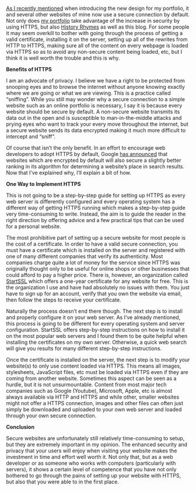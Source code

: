 <figure><img loading="lazy" decoding="async" src="kaffeebart-KrPulSdUetk-unsplash.jpg" alt=""></figure>

[As I recently mentioned](https://blog.alexseifert.com/2015/02/27/another-new-design/) when introducing the new design for my portfolio, it and several other websites of mine now use a secure connection by default. Not only does [my portfolio](https://www.alexseifert.com) take advantage of the increase in security by using HTTPS, but also [History Rhymes](https://www.historyrhymes.info) as well as this blog. For some people it may seem overkill to bother with going through the process of getting a valid certificate, installing it on the server, setting up all of the rewrites from HTTP to HTTPS, making sure all of the content on every webpage is loaded via HTTPS so as to avoid any non-secure content being loaded, etc, but I think it is well worth the trouble and this is why.

**Benefits of HTTPS**

I am an advocate of privacy. I believe we have a right to be protected from snooping eyes and to browse the internet without anyone knowing exactly where we are going or what we are viewing. This is a practice called “sniffing”. While you still may wonder why a secure connection to a simple website such as an online portfolio is necessary, I say it is because every website should be secure by default. A non-secure website transmits its data out in the open and is susceptible to man-in-the-middle attacks and prying eyes who want to track your every move throughout the internet, but a secure website sends its data encrypted making it much more difficult to intercept and “sniff”.

Of course that isn’t the only benefit. In an effort to encourage web developers to adopt HTTPS by default, Google [has announced](http://googlewebmastercentral.blogspot.de/2014/08/https-as-ranking-signal.html) that websites which are encrypted by default will also secure a slightly better ranking in its algorithm for determining a website’s place in search results. Now that I’ve explained why, I’ll explain a bit of how.

**One Way to Implement HTTPS**

This is not going to be a step-by-step guide for setting up HTTPS as every web server is differently configured and every operating system has a different way of getting HTTPS running which makes a step-by-step guide very time-consuming to write. Instead, the aim is to guide the reader in the right direction by offering advice and a few practical tips that can be used for a personal website.

The most prohibitive part of setting up a secure website for most people is the cost of a certificate. In order to have a valid secure connection, you must have a certificate which is installed on the server and registered with one of many different companies that verify its authenticity. Most companies charge quite a lot of money for the service since HTTPS was originally thought only to be useful for online shops or other businesses that could afford to pay a higher price. There is, however, an organization called [StartSSL](https://www.startssl.com) which offers a one-year certificate for any website for free. This is the organization I use and have had absolutely no issues with them. You just have to sign up for an account, verify that you own the website via email, then follow the steps to receive your certificate.

Naturally the process doesn’t end there though. The next step is to install and properly configure it on your web server. As I’ve already mentioned, this process is going to be different for every operating system and server configuration. StartSSL offers step-by-step instructions on how to install it on the most popular web servers and I found them to be quite helpful when installing the certificates on my own server. Otherwise, a quick web search will give you results for many different step-by-step instructions.

Once the certificate is installed on the server, the next step is to modify your website(s) to only use content loaded via HTTPS. This means all images, stylesheets, JavaScript files, etc must be loaded via HTTPS even if they are coming from another website. Sometimes this aspect can be seen as a hurdle, but it is not unsurmountable. Content from most major tech companies such as Google (Youtube), Microsoft, Apple, etc is almost always available via HTTP and HTTPS and while other, smaller websites might not offer a HTTPS connection, images and other files can often just simply be downloaded and uploaded to your own web server and loaded through your own secure connection.

**Conclusion**

Secure websites are unfortunately still relatively time-consuming to setup, but they are extremely important in my opinion. The enhanced security and privacy that your users will enjoy when visiting your website makes the investment in time and effort well worth it. Not only that, but as a web developer or as someone who works with computers (particularly with servers), it shows a certain level of competence that you have not only bothered to go through the pains of setting up your website with HTTPS, but also that you were able to in the first place.
